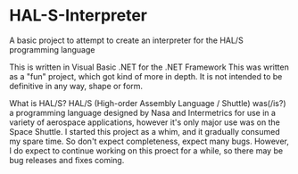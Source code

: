 # HAL-S-Interpreter
A basic project to attempt to create an interpreter for the HAL/S programming language

This is written in Visual Basic .NET for the .NET Framework
This was written as a "fun" project, which got kind of more in depth. It is not intended to be definitive in any way, shape or form.

What is HAL/S? HAL/S (High-order Assembly Language / Shuttle) was(/is?) a programming language designed by Nasa and Intermetrics for use in a variety of aerospace applications, however it's only major use was on the Space Shuttle. I started this project as a whim, and it gradually consumed my spare time. So don't expect completeness, expect many bugs. However, I do expect to continue working on this proect for a while, so there may be bug releases and fixes coming.

